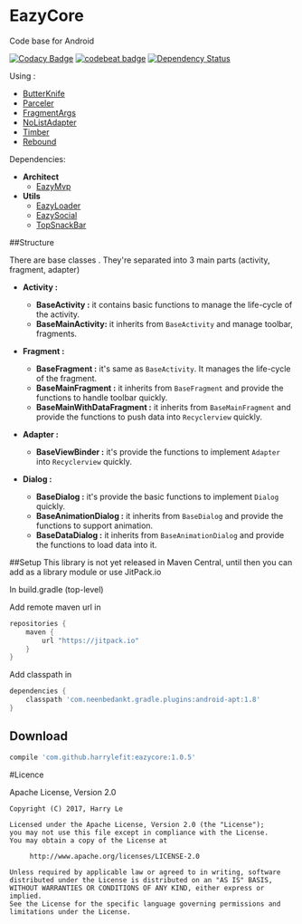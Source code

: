 # EazyCore
Code base for Android

[![Codacy Badge](https://api.codacy.com/project/badge/Grade/6619cd5f41d44885bf516647877bd83b)](https://www.codacy.com/app/harryle-fit/eazycore?utm_source=github.com&amp;utm_medium=referral&amp;utm_content=harrylefit/eazycore&amp;utm_campaign=Badge_Grade)
[![codebeat badge](https://codebeat.co/badges/f86c6d81-3314-49b3-9e22-8215a3c387f4)](https://codebeat.co/projects/github-com-harrylefit-eazycore)
[![Dependency Status](https://www.versioneye.com/user/projects/5899fd201e07ae0046f5912a/badge.svg?style=flat-square)](https://www.versioneye.com/user/projects/5899fd201e07ae0046f5912a)

Using :
- [ButterKnife](https://github.com/JakeWharton/butterknife)
- [Parceler](https://github.com/johncarl81/parceler)
- [FragmentArgs](https://github.com/sockeqwe/fragmentargs)
- [NoListAdapter](https://github.com/TellH/NoListAdapter)
- [Timber](https://github.com/JakeWharton/timber)
- [Rebound](https://github.com/facebook/rebound)

Dependencies: 
  - **Architect**
    - [EazyMvp](https://github.com/harrylefit/eazymvp)
  - **Utils**
    - [EazyLoader](https://github.com/harrylefit/eazyloader)
    - [EazySocial](https://github.com/harrylefit/eazysocial)
    - [TopSnackBar](https://github.com/cuongloveit/topsnackbar)

##Structure

There are base classes . They're separated into 3 main parts (activity, fragment, adapter)
- **Activity :**
  - **BaseActivity :** it contains basic functions to manage the life-cycle of the activity.
  - **BaseMainActivity:** it inherits from `BaseActivity` and manage toolbar, fragments.

- **Fragment :**
  - **BaseFragment :** it's same as `BaseActivity`. It manages the life-cycle of the fragment.
  - **BaseMainFragment :** it inherits from `BaseFragment` and provide the functions to handle toolbar quickly.
  - **BaseMainWithDataFragment :** it inherits from `BaseMainFragment` and provide the functions to push data into `Recyclerview` quickly.

- **Adapter :**
  - **BaseViewBinder :** it's provide the functions to implement `Adapter` into `Recyclerview` quickly.

- **Dialog :**
  - **BaseDialog :** it's provide the basic functions to implement `Dialog` quickly.
  - **BaseAnimationDialog :** it inherits from `BaseDialog` and provide the functions to support animation.
  - **BaseDataDialog :** it inherits from `BaseAnimationDialog` and provide the functions to load data into it.

##Setup
This library is not yet released in Maven Central, until then you can add as a library module or use JitPack.io

In build.gradle (top-level)

Add remote maven url in

```groovy
repositories {
    maven {
        url "https://jitpack.io"
    }
}
```
Add classpath in

```groovy
dependencies {
    classpath 'com.neenbedankt.gradle.plugins:android-apt:1.8'    
}
```

Download
--------

```groovy
compile 'com.github.harrylefit:eazycore:1.0.5'
```

#Licence

Apache License, Version 2.0


    Copyright (C) 2017, Harry Le

    Licensed under the Apache License, Version 2.0 (the "License");
    you may not use this file except in compliance with the License.
    You may obtain a copy of the License at

         http://www.apache.org/licenses/LICENSE-2.0

    Unless required by applicable law or agreed to in writing, software
    distributed under the License is distributed on an "AS IS" BASIS,
    WITHOUT WARRANTIES OR CONDITIONS OF ANY KIND, either express or implied.
    See the License for the specific language governing permissions and
    limitations under the License.
